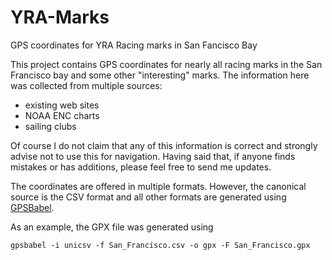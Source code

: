 YRA-Marks
=========

GPS coordinates for YRA Racing marks in San Fancisco Bay

This project contains GPS coordinates for nearly all racing marks in
the San Francisco bay and some other "interesting" marks.  The
information here was collected from multiple sources:

 * existing web sites
 * NOAA ENC charts
 * sailing clubs

Of course I do not claim that any of this information is correct and
strongly advise not to use this for navigation.  Having said that, if
anyone finds mistakes or has additions, please feel free to send me
updates.

The coordinates are offered in multiple formats.  However, the
canonical source is the CSV format and all other formats are generated
using [GPSBabel](http://www.gpsbabel.org/).

As an example, the GPX file was generated using

    gpsbabel -i unicsv -f San_Francisco.csv -o gpx -F San_Francisco.gpx
